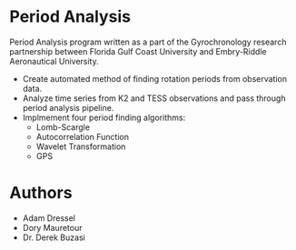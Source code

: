 # Period Analysis   
Period Analysis program written as a part of the Gyrochronology research partnership between 
Florida Gulf Coast University and Embry-Riddle Aeronautical University.
- Create automated method of finding rotation periods from observation data.
- Analyze time series from K2 and TESS observations and pass through period analysis pipeline.
- Implmement four period finding algorithms:
    - Lomb-Scargle
    - Autocorrelation Function
    - Wavelet Transformation
    - GPS

# Authors
- Adam Dressel
- Dory Mauretour
- Dr. Derek Buzasi

